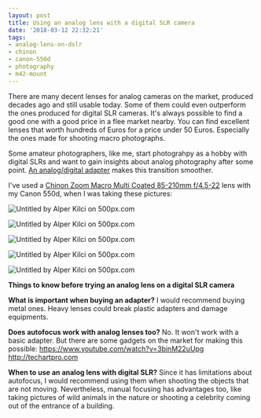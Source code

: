 ```yaml
---
layout: post
title: Using an analog lens with a digital SLR camera
date: '2018-03-12 22:32:21'
tags:
- analog-lens-on-dslr
- chinon
- canon-550d
- photography
- m42-mount
---
```


There are many decent lenses for analog cameras on the market, produced decades ago and still usable today. Some of them could even outperform the ones produced for digital SLR cameras. It's always possible to find a good one with a good price in a flee market nearby. You can find excellent lenses that worth hundreds of Euros for a price under 50 Euros. Especially the ones made for shooting macro photographs.

Some amateur photographers, like me, start photograhpy as a hobby with digital SLRs and want to gain insights about analog photography after some point. [An analog/digital adapter](https://de.aliexpress.com/item/Aluminum-M42-Screw-Lens-to-Canon-M42-EOS-EF-Mount-Adapter-Ring-Rebel-for-canon-XSi/32348973774.html) makes this transition smoother. 

I've used a [Chinon Zoom Macro Multi Coated 85-210mm f/4.5-22](http://m42lens.com/m42-lens-database/1485-chinon-zoom-macro-multi-coated-85-210mm-f-4-5-22) lens with my Canon 550d, when I was taking these pictures:

<div class='pixels-photo'>
  <p>
    <img src='https://drscdn.500px.org/photo/249110095/m%3D900/v2?webp=true&sig=7fbf288e66948333bbccb9f6bd0e02820efd4004b9af43d374aad983ad6d0e78' alt='Untitled by Alper Kilci on 500px.com'>
  </p>
  <a href='https://500px.com/photo/249110095/untitled-by-alper-kilci' alt='Untitled by Alper Kilci on 500px.com'></a>
</div>

<div class='pixels-photo'>
  <p>
    <img src='https://drscdn.500px.org/photo/249110219/m%3D900/v2?webp=true&sig=24d6f7d5f5884ded3c807fc7b71f58f8b0075b49b9dcd3cab916ca5b3ce4af90' alt='Untitled by Alper Kilci on 500px.com'>
  </p>
  <a href='https://500px.com/photo/249110219/untitled-by-alper-kilci' alt='Untitled by Alper Kilci on 500px.com'></a>
</div>

<div class='pixels-photo'>
  <p>
    <img src='https://drscdn.500px.org/photo/249110217/m%3D900/v2?webp=true&sig=2b8762f65e64a5fe78548b088d1dccf48b31e3ef6cc3d916be5bb90a1610b2e2' alt='Untitled by Alper Kilci on 500px.com'>
  </p>
  <a href='https://500px.com/photo/249110217/untitled-by-alper-kilci' alt='Untitled by Alper Kilci on 500px.com'></a>
</div>

<div class='pixels-photo'>
  <p>
    <img src='https://drscdn.500px.org/photo/249110597/m%3D900/v2?webp=true&sig=0a7793e645469089d87a840b6d85a944f7552de8f755efc5306b8d8297bcdc3a' alt='Untitled by Alper Kilci on 500px.com'>
  </p>
  <a href='https://500px.com/photo/249110597/untitled-by-alper-kilci' alt='Untitled by Alper Kilci on 500px.com'></a>
</div>

<div class='pixels-photo'> <p> <img src='https://drscdn.500px.org/photo/249110491/m%3D900/v2?user_id=25689675&webp=true&sig=52c9d71b07887e8ae9f7c2aaf65ef2ec74e9bd4e6536b0d52d6d1293b1e50317' alt='Untitled by Alper Kilci on 500px.com'> </p> <a href='https://500px.com/photo/249110491/untitled-by-alper-kilci' alt='Untitled by Alper Kilci on 500px.com'></a> </div>

**Things to know before trying an analog lens on a digital SLR camera**

**What is important when buying an adapter?**
I would recommend buying metal ones. Heavy lenses could break plastic adapters and damage equipments.

**Does autofocus work with analog lenses too?**
No. It won't work with a basic adapter. But there are some gadgets on the market for making this possible: https://www.youtube.com/watch?v=3binM22uUpg http://techartpro.com

**When to use an analog lens with digital SLR?**
Since it has limitations about autofocus, I would recommend using them when shooting the objects that are not moving. Nevertheless, manual focusing has advantages too, like taking pictures of wild animals in the nature or shooting a celebrity coming out of the entrance of a building.
